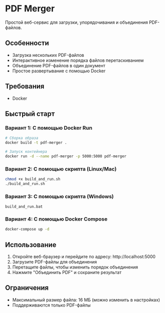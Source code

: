 # PDF Merger

Простой веб-сервис для загрузки, упорядочивания и объединения PDF-файлов.

## Особенности

- Загрузка нескольких PDF-файлов
- Интерактивное изменение порядка файлов перетаскиванием
- Объединение PDF-файлов в один документ
- Простое развертывание с помощью Docker

## Требования

- Docker

## Быстрый старт

### Вариант 1: С помощью Docker Run

```bash
# Сборка образа
docker build -t pdf-merger .

# Запуск контейнера
docker run -d --name pdf-merger -p 5000:5000 pdf-merger
```

### Вариант 2: С помощью скрипта (Linux/Mac)

```bash
chmod +x build_and_run.sh
./build_and_run.sh
```

### Вариант 3: С помощью скрипта (Windows)

```
build_and_run.bat
```

### Вариант 4: С помощью Docker Compose

```bash
docker-compose up -d
```

## Использование

1. Откройте веб-браузер и перейдите по адресу: http://localhost:5000
2. Загрузите PDF-файлы для объединения
3. Перетащите файлы, чтобы изменить порядок объединения
4. Нажмите "Объединить PDF" и сохраните результат

## Ограничения

- Максимальный размер файла: 16 МБ (можно изменить в настройках)
- Поддерживаются только PDF-файлы